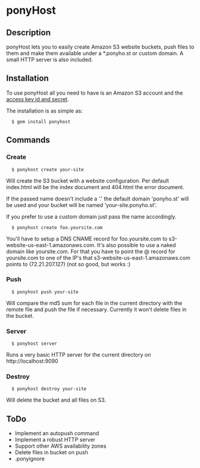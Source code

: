 # ponyHost #
## Description ##

ponyHost lets you to easily create Amazon S3 website buckets,
push files to them and make them available under a *.ponyho.st or custom domain.
A small HTTP server is also included.

## Installation ##

To use ponyHost all you need to have is an Amazon S3 
account and the [access key id and secret](https://aws-portal.amazon.com/gp/aws/developer/account/index.html?ie=UTF8&action=access-key).

The installation is as simple as:

      $ gem install ponyhost

## Commands ##
### Create ###

      $ ponyhost create your-site

  Will create the S3 bucket with a website configuration.
  Per default index.html will be the index document and 404.html the error document.
  
  If the passed name doesn't include a '.' the default domain 'ponyho.st' will be used and your bucket will be named
  'your-site.ponyho.st'.
  
  If you prefer to use a custom domain just pass the name accordingly.
  
      $ ponyhost create foo.yoursite.com
      
  You'll have to setup a DNS CNAME record for foo.yoursite.com to s3-website-us-east-1.amazonaws.com.
  It's also possible to use a naked domain like yoursite.com. 
  For that you have to point the @ record for yoursite.com to
  one of the IP's that s3-website-us-east-1.amazonaws.com points to (72.21.207.127) (not so good, but works :)

### Push ###

      $ ponyhost push your-site

  Will compare the md5 sum for each file in the current directory with the remote file and push the file if necessary.
  Currently it won't delete files in the bucket.

### Server ###

      $ ponyhost server
  
  Runs a very basic HTTP server for the current directory on http://localhost:9090
  
### Destroy ###
      
      $ ponyhost destroy your-site

  Will delete the bucket and all files on S3.

## ToDo ##

* Implement an autopush command
* Implement a robust HTTP server
* Support other AWS availability zones
* Delete files in bucket on push
* .ponyignore